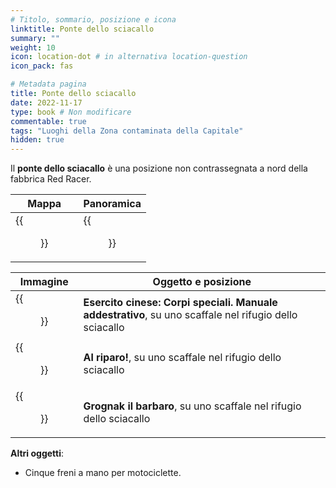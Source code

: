 ```yaml
---
# Titolo, sommario, posizione e icona
linktitle: Ponte dello sciacallo
summary: ""
weight: 10
icon: location-dot # in alternativa location-question
icon_pack: fas

# Metadata pagina
title: Ponte dello sciacallo
date: 2022-11-17
type: book # Non modificare
commentable: true
tags: "Luoghi della Zona contaminata della Capitale"
hidden: true
---
```


<div class="fo3">


Il **ponte dello sciacallo** è una posizione non contrassegnata a nord della fabbrica Red Racer.

| Mappa                                         | Panoramica                                |
| --------------------------------------------- | ----------------------------------------- |
| {{<figure src="fo3/Scavengers_bridge_loc.webp">}} | {{<figure src="fo3/Scavengers_bridge.webp">}} |

| Immagine                                                 | Oggetto e posizione                                                                                    |
| -------------------------------------------------------- | ------------------------------------------------------------------------------------------------------ |
| {{<figure src="fo3/FO3_Skillbooks_Scavengers_bridge.webp">}} | **Esercito cinese: Corpi speciali. Manuale addestrativo**, su uno scaffale nel rifugio dello sciacallo |
| {{<figure src="fo3/FO3_Skillbooks_Scavengers_bridge.webp">}} | **Al riparo!**, su uno scaffale nel rifugio dello sciacallo                                            |
| {{<figure src="fo3/FO3_Skillbooks_Scavengers_bridge.webp">}} | **Grognak il barbaro**, su uno scaffale nel rifugio dello sciacallo                                    |


**Altri oggetti**:
- Cinque freni a mano per motociclette.

</div>